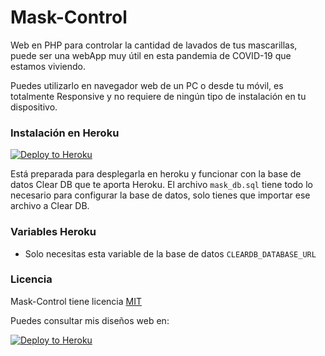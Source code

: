 Mask-Control
============

Web en PHP para controlar la cantidad de lavados de tus mascarillas, puede ser una webApp muy útil en esta pandemia de COVID-19 que estamos viviendo. 

Puedes utilizarlo en navegador web de un PC o desde tu móvil, es totalmente Responsive y no requiere de ningún tipo de instalación en tu dispositivo.



### Instalación en Heroku

[![Deploy to Heroku][heroku-img]][heroku-url]

[heroku-img]: https://www.herokucdn.com/deploy/button.png
[heroku-url]: https://heroku.com/deploy

Está preparada para desplegarla en heroku y funcionar con la base de datos Clear DB que te aporta Heroku. El archivo `mask_db.sql` tiene todo lo necesario para configurar la base de datos, solo tienes que importar ese archivo a Clear DB.

### Variables Heroku

* Solo necesitas esta variable de la base de datos `CLEARDB_DATABASE_URL`


### Licencia

Mask-Control tiene licencia [MIT][licencia-url]

[licencia-url]:https://github.com/cgasper79/Mask-Control/blob/main/LICENSE

Puedes consultar mis diseños web en:

[![Deploy to Heroku][gasperwebdesign-img]][gasperwebdesign-url]

[gasperwebdesign-img]: https://gasperwebdesign.com/logo.png
[gasperwebdesign-url]: https://gasperwebdesign.com












